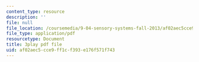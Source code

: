 ```yaml
---
content_type: resource
description: ''
file: null
file_location: /coursemedia/9-04-sensory-systems-fall-2013/af02aec5cce9ff1cf393e176f571f743_Z937cqa--P8.pdf
file_type: application/pdf
resourcetype: Document
title: 3play pdf file
uid: af02aec5-cce9-ff1c-f393-e176f571f743
---
```

